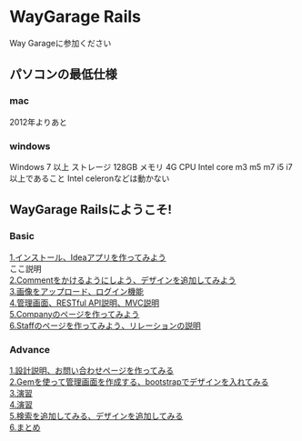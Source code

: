 # WayGarage Rails
Way Garageに参加ください

## パソコンの最低仕様
###  mac
2012年よりあと

### windows
Windows 7 以上
ストレージ 128GB
メモリ 4G
CPU Intel core m3 m5 m7 i5 i7以上であること
Intel celeronなどは動かない

## WayGarage Railsにようこそ!
### Basic
[1.インストール、Ideaアプリを作ってみよう](/basic_1/)  
ここ説明  
[2.Commentをかけるようにしよう、デザインを追加してみよう](/basic_2/)  
[3.画像をアップロード、ログイン機能](/basic_3/)  
[4.管理画面、RESTful API説明、MVC説明](/basic_4/)  
[5.Companyのページを作ってみよう](/basic_5/)  
[6.Staffのページを作ってみよう、リレーションの説明](/basic_6/)  

### Advance
[1.設計説明、お問い合わせページを作ってみる](/advance_1/)  
[2.Gemを使って管理画面を作成する、bootstrapでデザインを入れてみる](/advance_2/)  
[3.演習](/advance_3/)  
[4.演習](/advance_4/)  
[5.検索を追加してみる、デザインを追加してみる](/advance_5/)  
[6.まとめ](/advance_6/)  
